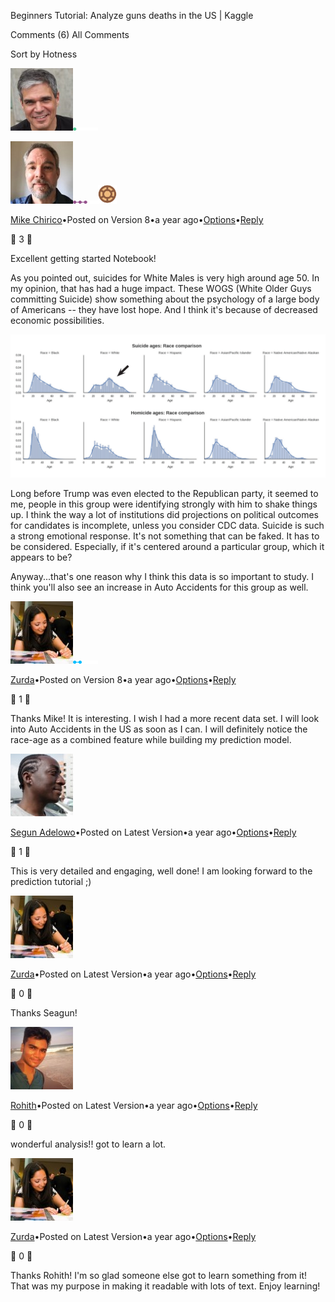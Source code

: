 Beginners Tutorial: Analyze guns deaths in the US | Kaggle

Comments (6)
All Comments

Sort by
Hotness

[![Marc Cohen](../_resources/927f264323ee8024265919c87bb6b68a.jpg)![](../_resources/3da7258a04667661ae3632a689e5d23a.png)](https://www.kaggle.com/marcacohen)

[![Mike Chirico](../_resources/67794f5336a11bdb448ceba0d7f739c8.jpg)![](../_resources/5eabc9eb7bed95dc7078daec9749db69.png)](https://www.kaggle.com/mchirico)![](../_resources/ab8c78675e68090b9a3efc84ef30c533.png)

 [Mike Chirico](https://www.kaggle.com/mchirico)•Posted on Version 8•a year ago•[Options]()•[Reply]()


3


Excellent getting started Notebook!

As you pointed out, suicides for White Males is very high around age 50. In my opinion, that has had a huge impact. These WOGS (White Older Guys committing Suicide) show something about the psychology of a large body of Americans -- they have lost hope. And I think it's because of decreased economic possibilities.

![enter image description here](../_resources/af34a1b6983f44b6b120de5c8ce5d0d2.png)

Long before Trump was even elected to the Republican party, it seemed to me, people in this group were identifying strongly with him to shake things up. I think the way a lot of institutions did projections on political outcomes for candidates is incomplete, unless you consider CDC data. Suicide is such a strong emotional response. It's not something that can be faked. It has to be considered. Especially, if it's centered around a particular group, which it appears to be?

Anyway...that's one reason why I think this data is so important to study. I think you'll also see an increase in Auto Accidents for this group as well.

[![Zurda](../_resources/cf0577fecdc70772782ccc383fa4de10.jpg)![](../_resources/90a5ef0efe6efd42473ea5d684940afd.png)](https://www.kaggle.com/hakabuk)

 [Zurda](https://www.kaggle.com/hakabuk)•Posted on Version 8•a year ago•[Options]()•[Reply]()


1


Thanks Mike! It is interesting. I wish I had a more recent data set. I will look into Auto Accidents in the US as soon as I can. I will definitely notice the race-age as a combined feature while building my prediction model.

[![Segun Adelowo](../_resources/1dd5a4170a5537112a36b34506360467.jpg)](https://www.kaggle.com/seagun)

 [Segun Adelowo](https://www.kaggle.com/seagun)•Posted on Latest Version•a year ago•[Options]()•[Reply]()


1


This is very detailed and engaging, well done! I am looking forward to the prediction tutorial ;)

[![Zurda](../_resources/cf0577fecdc70772782ccc383fa4de10.jpg)](https://www.kaggle.com/hakabuk)

 [Zurda](https://www.kaggle.com/hakabuk)•Posted on Latest Version•a year ago•[Options]()•[Reply]()


0


Thanks Seagun!

[![Rohith](../_resources/cd41c043310610ff3eade9db9ba6da47.jpg)](https://www.kaggle.com/rohithguggilla)

 [Rohith](https://www.kaggle.com/rohithguggilla)•Posted on Latest Version•a year ago•[Options]()•[Reply]()


0


wonderful analysis!! got to learn a lot.

[![Zurda](../_resources/cf0577fecdc70772782ccc383fa4de10.jpg)](https://www.kaggle.com/hakabuk)

 [Zurda](https://www.kaggle.com/hakabuk)•Posted on Latest Version•a year ago•[Options]()•[Reply]()


0


Thanks Rohith! I'm so glad someone else got to learn something from it! That was my purpose in making it readable with lots of text. Enjoy learning!